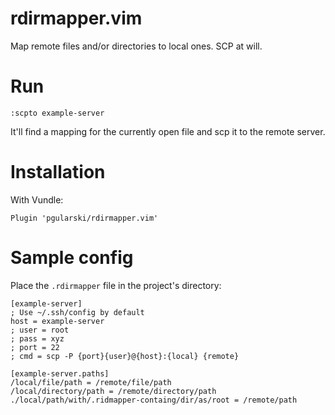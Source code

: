 # rdirmapper.vim
Map remote files and/or directories to local ones. SCP at will.

# Run
```
:scpto example-server
```
It'll find a mapping for the currently open file and scp it to the remote server.

# Installation
With Vundle:
```
Plugin 'pgularski/rdirmapper.vim'
```

# Sample config
Place the `.rdirmapper` file in the project's directory:
```
[example-server]
; Use ~/.ssh/config by default
host = example-server
; user = root
; pass = xyz
; port = 22
; cmd = scp -P {port}{user}@{host}:{local} {remote}

[example-server.paths]
/local/file/path = /remote/file/path
/local/directory/path = /remote/directory/path
./local/path/with/.ridmapper-containg/dir/as/root = /remote/path
```

